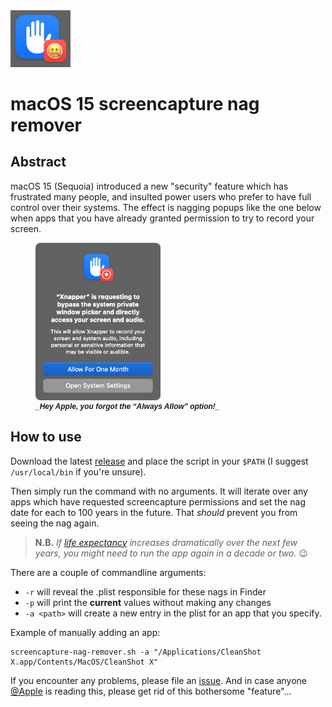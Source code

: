 <img src="./icon.png" width="96" />

# macOS 15 screencapture nag remover

## Abstract

macOS 15 (Sequoia) introduced a new "security" feature which has frustrated many people, and insulted power users who prefer to have full control over their systems. The effect is nagging popups like the one below when apps that you have already granted permission to try to record your screen.

<figure>
  <img src="./sample.png" width="200" alt="nag image" />
  <figcaption style="font: italic bold 12px sans-serif;">_Hey Apple, you forgot the “Always Allow” option!_</figcaption>
</figure>

## How to use

Download the latest [release][4] and place the script in your `$PATH` (I suggest `/usr/local/bin` if you're unsure).

Then simply run the command with no arguments. It will iterate over any apps which have requested screencapture permissions and set the nag date for each to 100 years in the future. That _should_ prevent you from seeing the nag again.

> **N.B.** _If [life expectancy][1] increases dramatically over the next few years, you might need to run the app again in a decade or two._ 😉

There are a couple of commandline arguments:

- `-r` will reveal the .plist responsible for these nags in Finder
- `-p` will print the **current** values without making any changes
- `-a <path>` will create a new entry in the plist for an app that you specify.

Example of manually adding an app:

```
screencapture-nag-remover.sh -a "/Applications/CleanShot X.app/Contents/MacOS/CleanShot X"
```

If you encounter any problems, please file an [issue][3]. And in case anyone [@Apple][2] is reading this, please get rid of this bothersome "feature"...


[1]: https://data.worldbank.org/indicator/SP.DYN.LE00.IN
[2]: https://github.com/apple
[3]: https://github.com/luckman212/screencapture-nag-remover/issues
[4]: https://github.com/luckman212/screencapture-nag-remover/releases
